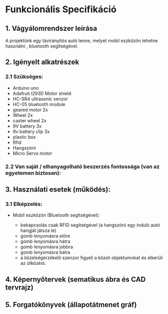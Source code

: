 # Funkcionális Specifikáció

## 1. Vágyálomrendszer leírása

A projektünk egy távirányítós autó lenne, melyet mobil eszközön lehetne használni , bluetooth segítségével.

## 2. Igényelt alkatrészek

### 2.1 Szükséges:
 - Arduino uno
 - Adafruit l293D Motor shield
 - HC-SR4 ultrasonic senzor
 - HC-05 bluetooth module
 - geared motor 2x
 - Wheel 2x
 - caster wheel 2x
 - 9V battery 3x
 - 9v battery clip 3x
 - plastic box
 - Rfid
 - Hangszóró
 - Micro Servo motor

### 2.2 Van saját / elhanyagolható beszerzés fontossága (van az egyetemen biztosan):

## 3. Használati esetek (működés):

### 3.1 Elképzelés: 
 - Mobil eszközön (Bluetooth segítségével):
    
    * bekapcsolás csak RFID segítségével (a hangszóró egy induló autó hangját játsza le)
    * gomb lenyomásra előre
    * gomb lenyomásra hátra
    * gomb lenyomásra jobbra
    * gomb lenyomásra balra
    * a közelségérzékelő szenzor figyeli a közeli objektumokat és elkerüli az ütközést.


## 4. Képernyőtervek (sematikus ábra és CAD tervrajz)

## 5. Forgatókönyvek (állapotátmenet gráf)


